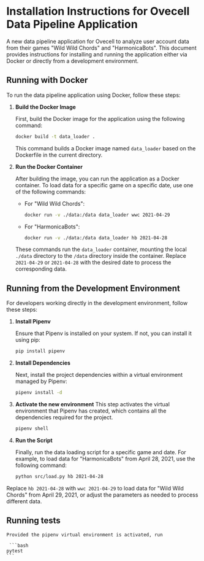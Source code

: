 # Installation Instructions for Ovecell Data Pipeline Application

A new data pipeline application for Ovecell to analyze user account data from their games "Wild Wild Chords" and "HarmonicaBots". This document provides instructions for installing and running the application either via Docker or directly from a development environment.

## Running with Docker

To run the data pipeline application using Docker, follow these steps:

1. **Build the Docker Image**

    First, build the Docker image for the application using the following command:

    ```bash
    docker build -t data_loader .
    ```

    This command builds a Docker image named `data_loader` based on the Dockerfile in the current directory.

2. **Run the Docker Container**

    After building the image, you can run the application as a Docker container. To load data for a specific game on a specific date, use one of the following commands:

    - For "Wild Wild Chords":

        ```bash
        docker run -v ./data:/data data_loader wwc 2021-04-29
        ```

    - For "HarmonicaBots":

        ```bash
        docker run -v ./data:/data data_loader hb 2021-04-28
        ```

    These commands run the `data_loader` container, mounting the local `./data` directory to the `/data` directory inside the container. Replace `2021-04-29` or `2021-04-28` with the desired date to process the corresponding data.

## Running from the Development Environment

For developers working directly in the development environment, follow these steps:

1. **Install Pipenv**

    Ensure that Pipenv is installed on your system. If not, you can install it using pip:

    ```bash
    pip install pipenv
    ```

2. **Install Dependencies**

    Next, install the project dependencies within a virtual environment managed by Pipenv:

    ```bash
    pipenv install -d
    ```
3. **Activate the new environment**
    This step activates the virtual environment that Pipenv has created, which contains all the dependencies required for the project.

    ```bash
    pipenv shell
    ```

4. **Run the Script**

    Finally, run the data loading script for a specific game and date. For example, to load data for "HarmonicaBots" from April 28, 2021, use the following command:

    ```bash
    python src/load.py hb 2021-04-28
    ```

Replace `hb 2021-04-28` with `wwc 2021-04-29` to load data for "Wild Wild Chords" from April 29, 2021, or adjust the parameters as needed to process different data.


## Running tests
    
    Provided the pipenv virtual environment is activated, run

     ```bash
    pytest
    ```